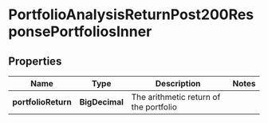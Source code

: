 

# PortfolioAnalysisReturnPost200ResponsePortfoliosInner


## Properties

| Name | Type | Description | Notes |
|------------ | ------------- | ------------- | -------------|
|**portfolioReturn** | **BigDecimal** | The arithmetic return of the portfolio |  |



